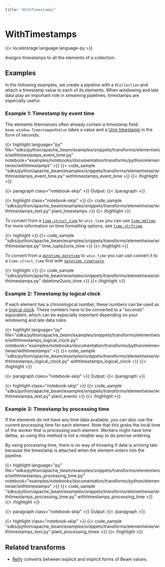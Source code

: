 ```yaml
---
title: "WithTimestamps"
---
```

<!--
Licensed under the Apache License, Version 2.0 (the "License");
you may not use this file except in compliance with the License.
You may obtain a copy of the License at

http://www.apache.org/licenses/LICENSE-2.0

Unless required by applicable law or agreed to in writing, software
distributed under the License is distributed on an "AS IS" BASIS,
WITHOUT WARRANTIES OR CONDITIONS OF ANY KIND, either express or implied.
See the License for the specific language governing permissions and
limitations under the License.
-->

# WithTimestamps

{{< localstorage language language-py >}}

Assigns timestamps to all the elements of a collection.

## Examples

In the following examples, we create a pipeline with a `PCollection` and attach a timestamp value to each of its elements.
When windowing and late data play an important role in streaming pipelines, timestamps are especially useful.

### Example 1: Timestamp by event time

The elements themselves often already contain a timestamp field.
`beam.window.TimestampedValue` takes a value and a
[Unix timestamp](https://en.wikipedia.org/wiki/Unix_time)
in the form of seconds.

{{< highlight language="py" file="sdks/python/apache_beam/examples/snippets/transforms/elementwise/withtimestamps_event_time.py"
  notebook="examples/notebooks/documentation/transforms/python/elementwise/withtimestamps" >}}
{{< code_sample "sdks/python/apache_beam/examples/snippets/transforms/elementwise/withtimestamps_event_time.py" withtimestamps_event_time >}}
{{< /highlight >}}

{{< paragraph class="notebook-skip" >}}
Output:
{{< /paragraph >}}

{{< highlight class="notebook-skip" >}}
{{< code_sample "sdks/python/apache_beam/examples/snippets/transforms/elementwise/withtimestamps_test.py" plant_timestamps >}}
{{< /highlight >}}

To convert from a
[`time.struct_time`](https://docs.python.org/3/library/time.html#time.struct_time)
to `unix_time` you can use
[`time.mktime`](https://docs.python.org/3/library/time.html#time.mktime).
For more information on time formatting options, see
[`time.strftime`](https://docs.python.org/3/library/time.html#time.strftime).

{{< highlight >}}
{{< code_sample "sdks/python/apache_beam/examples/snippets/transforms/elementwise/withtimestamps.py" time_tuple2unix_time >}}
{{< /highlight >}}

To convert from a
[`datetime.datetime`](https://docs.python.org/3/library/datetime.html#datetime.datetime)
to `unix_time` you can use convert it to a `time.struct_time` first with
[`datetime.timetuple`](https://docs.python.org/3/library/datetime.html#datetime.datetime.timetuple).

{{< highlight >}}
{{< code_sample "sdks/python/apache_beam/examples/snippets/transforms/elementwise/withtimestamps.py" datetime2unix_time >}}
{{< /highlight >}}

### Example 2: Timestamp by logical clock

If each element has a chronological number, these numbers can be used as a
[logical clock](https://en.wikipedia.org/wiki/Logical_clock).
These numbers have to be converted to a *"seconds"* equivalent, which can be especially important depending on your windowing and late data rules.

{{< highlight language="py" file="sdks/python/apache_beam/examples/snippets/transforms/elementwise/withtimestamps_logical_clock.py"
  notebook="examples/notebooks/documentation/transforms/python/elementwise/withtimestamps" >}}
{{< code_sample "sdks/python/apache_beam/examples/snippets/transforms/elementwise/withtimestamps_logical_clock.py" withtimestamps_logical_clock >}}
{{< /highlight >}}

{{< paragraph class="notebook-skip" >}}
Output:
{{< /paragraph >}}

{{< highlight class="notebook-skip" >}}
{{< code_sample "sdks/python/apache_beam/examples/snippets/transforms/elementwise/withtimestamps_test.py" plant_events >}}
{{< /highlight >}}

### Example 3: Timestamp by processing time

If the elements do not have any time data available, you can also use the current processing time for each element.
Note that this grabs the local time of the *worker* that is processing each element.
Workers might have time deltas, so using this method is not a reliable way to do precise ordering.

By using processing time, there is no way of knowing if data is arriving late because the timestamp is attached when the element *enters* into the pipeline.

{{< highlight language="py" file="sdks/python/apache_beam/examples/snippets/transforms/elementwise/withtimestamps_processing_time.py"
  notebook="examples/notebooks/documentation/transforms/python/elementwise/withtimestamps" >}}
{{< code_sample "sdks/python/apache_beam/examples/snippets/transforms/elementwise/withtimestamps_processing_time.py" withtimestamps_processing_time >}}
{{< /highlight >}}

{{< paragraph class="notebook-skip" >}}
Output:
{{< /paragraph >}}

{{< highlight class="notebook-skip" >}}
{{< code_sample "sdks/python/apache_beam/examples/snippets/transforms/elementwise/withtimestamps_test.py" plant_processing_times >}}
{{< /highlight >}}

## Related transforms

* [Reify](/documentation/transforms/python/elementwise/reify) converts between explicit and implicit forms of Beam values.
